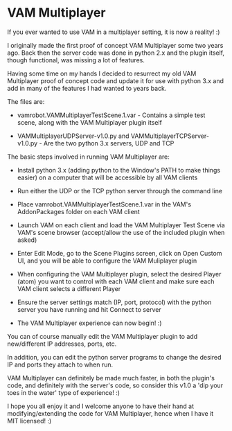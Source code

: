 # VAM Multiplayer #

If you ever wanted to use VAM in a multiplayer setting, it is now a reality! :)

I originally made the first proof of concept VAM Multiplayer some two years ago. Back then the server code was done in python 2.x and the plugin itself, though functional, was missing a lot of features.

Having some time on my hands I decided to resurrect my old VAM Multiplayer proof of concept code and update it for use with python 3.x and add in many of the features I had wanted to years back.

The files are:

* vamrobot.VAMMultiplayerTestScene.1.var - Contains a simple test scene, along with the VAM Multiplayer plugin itself

* VAMMultiplayerUDPServer-v1.0.py and VAMMultiplayerTCPServer-v1.0.py - Are the two python 3.x servers, UDP and TCP

The basic steps involved in running VAM Multiplayer are:

* Install python 3.x (adding python to the Window's PATH to make things easier) on a computer that will be accessible by all VAM clients

* Run either the UDP or the TCP python server through the command line

* Place vamrobot.VAMMultiplayerTestScene.1.var in the VAM's AddonPackages folder on each VAM client

* Launch VAM on each client and load the VAM Multiplayer Test Scene via VAM's scene browser (accept/allow the use of the included plugin when asked)

* Enter Edit Mode, go to the Scene Plugins screen, click on Open Custom UI, and you will be able to configure the VAM Muliplayer plugin

* When configuring the VAM Multiplayer plugin, select the desired Player (atom) you want to control with each VAM client and make sure each VAM client selects a different Player

* Ensure the server settings match (IP, port, protocol) with the python server you have running and hit Connect to server

* The VAM Multiplayer experience can now begin! :)

You can of course manually edit the VAM Multiplayer plugin to add new/different IP addresses, ports, etc.

In addition, you can edit the python server programs to change the desired IP and ports they attach to when run.

VAM Multiplayer can definitely be made much faster, in both the plugin's code, and definitely with the server's code, so consider this v1.0 a 'dip your toes in the water' type of experience! :)

I hope you all enjoy it and I welcome anyone to have their hand at modifying/extending the code for VAM Multiplayer, hence when I have it MIT licensed! :)
